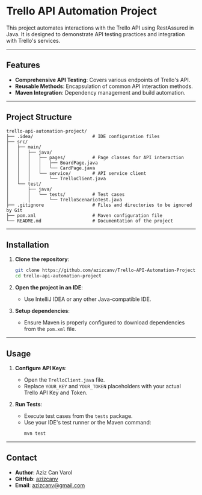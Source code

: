 # Trello API Automation Project

This project automates interactions with the Trello API using RestAssured in Java. It is designed to demonstrate API testing practices and integration with Trello's services.

---

## Features

- **Comprehensive API Testing**: Covers various endpoints of Trello's API.
- **Reusable Methods**: Encapsulation of common API interaction methods.
- **Maven Integration**: Dependency management and build automation.

---

## Project Structure

```
trello-api-automation-project/
├── .idea/                      # IDE configuration files
├── src/
│   ├── main/
│   │   ├── java/
│   │   │   ├── pages/          # Page classes for API interaction
│   │   │   │   ├── BoardPage.java
│   │   │   │   └── CardPage.java
│   │   │   └── service/        # API service client
│   │   │       └── TrelloClient.java
│   └── test/
│       ├── java/
│       │   └── tests/          # Test cases
│       │       └── TrelloScenarioTest.java
├── .gitignore                  # Files and directories to be ignored by Git
├── pom.xml                     # Maven configuration file
└── README.md                   # Documentation of the project
```

---

## Installation

1. **Clone the repository**:
   ```bash
   git clone https://github.com/azizcanv/Trello-API-Automation-Project.git
   cd trello-api-automation-project
   ```

2. **Open the project in an IDE**:
    - Use IntelliJ IDEA or any other Java-compatible IDE.

3. **Setup dependencies**:
    - Ensure Maven is properly configured to download dependencies from the `pom.xml` file.

---

## Usage

1. **Configure API Keys**:
    - Open the `TrelloClient.java` file.
    - Replace `YOUR_KEY` and `YOUR_TOKEN` placeholders with your actual Trello API Key and Token.

2. **Run Tests**:
    - Execute test cases from the `tests` package.
    - Use your IDE's test runner or the Maven command:
      ```bash
      mvn test
      ```

---

## Contact

- **Author**: Aziz Can Varol
- **GitHub**: [azizcanv](https://github.com/azizcanv)
- **Email**: [azizcanv@gmail.com](mailto:azizcanv@gmail.com)